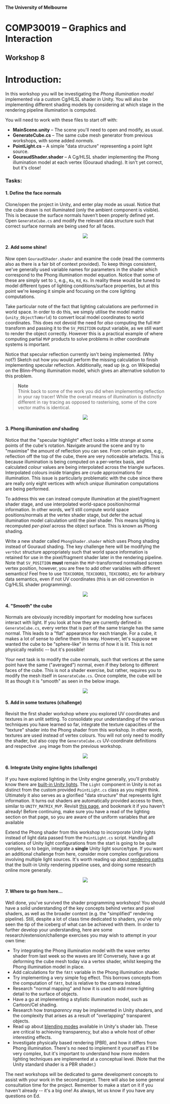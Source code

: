 **The University of Melbourne**
# COMP30019 – Graphics and Interaction

## Workshop 8


# Introduction:

In this workshop you will be investigating the _Phong illumination model_ implemented via 
a custom Cg/HLSL shader in Unity. You will also be implementing different shading models
by considering at which stage in the rendering pipeline illumination is computed.

You will need to work with these files to start off with:
* **MainScene.unity** – The scene you'll need to open and modify, as usual.
* **GenerateCube.cs** – The same cube mesh generator from previous workshops, with some
  added _normals_.
* **PointLight.cs** – A simple "data structure" representing a point light source.
* **GouraudShader.shader** – A Cg/HLSL shader implementing the Phong illumination 
  model at each vertex (Gouraud shading). It isn't yet correct, but it's close!

### Tasks:

#### 1. Define the face normals

Clone/open the project in Unity, and enter play mode as usual. Notice that the cube drawn is not 
illuminated (only the ambient component is visible). This is because the surface normals 
haven’t been properly defined yet. Open `GenerateCube.cs` and modify the relevant data structure
such that correct surface normals are being used for all faces.

<p align="middle">
  <img src="Gifs/Q1.gif">
</p>

#### 2. Add some shine!

Now open `GouraudShader.shader` and examine the code (read the comments also
as there is a fair bit of context provided). 
To keep things consistent, 
we've generally used variable names for parameters in the shader which
correspond to the Phong illumination model equation. Notice that some of these are simply
set to `1`, e.g., `Ka`, `Kd`, `Ks`. In reality these would be tuned to model different
types of lighting conditions/surface properties, but at this point we're keeping it simple and
focusing on the core lighting computations. 

Take particular note of the fact that lighting calculations are performed in world space.
In order to do this, we simply utilise the model matrix (`unity_ObjectToWorld`) to convert
local model coordinates to world coordinates. This does not devoid the need for _also_ computing the
full `MVP` transform and passing it to the `SV_POSITION` output variable, as we still want to
render the object correctly. However this is a practical example of where computing partial `MVP`
products to solve problems in other coordinate systems is important. 

Notice that specular reflection currently isn't being implemented. (Why not?) Sketch out how you would 
perform the missing calculation to finish implementing specular reflection. Additionally,
read up (e.g. on Wikipedia) on the Blinn-Phong illumination model, which gives an alternative solution
to this problem.

> **Note** <br>
> Think back to some of the work you did when implementing reflection in your ray tracer! 
> While the overall means of illumination is distinctly different in ray tracing as opposed to
> rasterising, some of the core vector maths is identical.

<p align="middle">
  <img src="Gifs/Q2.gif">
</p>

#### 3. Phong illumination _and_ shading

Notice that the "specular highlight" effect looks a little strange at some points 
of the cube's rotation. Navigate around the scene and try to "maximise" the amount of
reflection you can see. From certain angles, e.g., reflection off the top of the
cube, there are very noticeable artefacts. This is because illumination is being computed on
a per-vertex basis, and calculated _colour_ values are being interpolated across the triangle
surfaces. Interpolated colours inside triangles are crude approximations for illumination.
This issue is particularly problematic with the cube since there are really only eight vertices
with which _unique_ illumination computations are being performed.

To address this we can instead compute illumination at the pixel/fragment shader stage, and use
interpolated world-space position/normal information. In other words, we'll still compute 
world space positions/normals at the
vertex shader stage, but defer the actual illumination model calculation until the pixel shader.
This means lighting is recomputed _per-pixel_ across the object surface. This is known as Phong shading.

Write a new shader called `PhongShader.shader` which uses Phong shading instead of Gouraud shading. 
The key challenge here will be modifying the `vertOut` structure appropriately such that world space
information is retained for use in the pixel/fragment shader later in the rendering pipeline. Note 
that `SV_POSITION` **must** remain the `MVP`-transformed normalised screen vertex position, 
however, you are free to add other variables
with different semantics! Feel free to use `TEXCOORD0`, `TEXCOORD1`,
`TEXCOORD2`, etc for arbitrary data semantics, even if not UV coordinates (this is an old convention
in Cg/HLSL shader programming). 

<p align="middle">
  <img src="Gifs/Q3.gif">
</p>

#### 4. "Smooth" the cube

Normals are obviously incredibly important for modeling how surfaces interact with light. If you look at
how they are currently defined in `GenerateCube.cs`, every vertex that is part of the same triangle has the same
normal. This leads to a "flat" appearance for each triangle. For a cube, it makes a lot of sense to
define them this way. However, let's suppose we wanted the cube to be "sphere-like" in terms of how
it is lit. This is not physically realistic -- but it's possible!

Your next task is to modify the cube normals, such that vertices at the same point
have the same ("averaged") normal, even if they belong to different faces of the cube. This
is not a shader exercise, but rather, requires you to modify the mesh
itself in `GenerateCube.cs`. Once complete, the cube will be lit as though it is "smooth" as seen in the below image.

<p align="middle">
  <img src="Gifs/Q4.gif">
</p>

#### 5. Add in some textures (challenge)

Revisit the first shader workshop where you explored UV coordinates and textures in an unlit setting.
To consolidate your understanding of the various techniques you have learned so far, integrate 
the texture capacities of the "texture" shader into the Phong shader from this workshop. In other
words, textures are used instead of vertex colours. You will not only need to modify the
shader, but also copy the `GenerateCube.cs` UV-coordinate definitions and 
respective `.png` image from the previous workshop.

<p align="middle">
  <img src="Gifs/Q5.gif">
</p>

#### 6. Integrate Unity engine lights (challenge)

If you have explored lighting in the Unity engine generally, you'll probably know there
are [built-in Unity lights](https://docs.unity3d.com/Manual/class-Light.html).
The `Light` component in Unity is not as distinct from the custom provided `PointLight.cs` class as 
you might think. Ultimately it also serves as a glorified "data structure" that represents light information.
It turns out shaders are automatically provided access to them, similar to `UNITY_MATRIX_MVP`.
Revisit [this page](https://docs.unity3d.com/Manual/SL-UnityShaderVariables.html), and bookmark 
it if you haven't already! Before continuing, make sure you have a read of the lighting
section on that page, so you are aware of the uniform variables that are available

Extend the Phong shader from this workshop to incorporate Unity lights instead of light data passed from
the `PointLight.cs` script. Handling all variations of Unity light configurations from the start
is going to be quite complex, so to begin, integrate a **single** Unity light source/type. If you want an
additional challenge from here, consider more complex configurations involving multiple 
light sources. It's worth reading up about [rendering paths](https://docs.unity3d.com/Manual/RenderingPaths.html) that
the built-in Unity rendering pipeline uses, and doing some research online more generally.

<p align="middle">
  <img src="Gifs/Q6.gif">
</p>

#### 7. Where to go from here... 

Well done, you've survived the shader programming workshops! You should have a solid understanding of the key concepts
behind vertex and pixel shaders, as well as the broader context (e.g. the "simplified" rendering pipeline). Still, despite a 
lot of class time dedicated to shaders, you've only seen the tip of the iceberg of what can be achieved with them. 
In order to further develop your understanding, here are some research/extension/challenge exercises 
you may wish to attempt in your own time:

- Try integrating the Phong illumination model with the wave vertex shader from last week so the waves are lit! Conversely,
  have a go at deforming the cube mesh today via a vertex shader, whilst keeping the Phong illumination model in place.
- Add calculations for the `fAtt` variable in the Phong illumination shader. 
- Try implementing a very simple fog effect. This borrows concepts from the computation of `fAtt`, but is relative to the
  camera instead.
- Research "normal mapping" and how it is used to add more lighting detail to the surface of objects.
- Have a go at implementing a stylistic illumination model, such as Cartoon/Cel shading.
- Research how _transparency_ may be implemented in Unity
  shaders, and the complexity that arises as a result of "overlapping" transparent objects.
- Read up about [blending modes](https://docs.unity3d.com/Manual/SL-Blend.html) available in Unity's shader lab.
  These are critical to achieving transparency, but also a whole host of other interesting effects.
- Investigate physically based rendering (PBR), and how it differs from Phong illumination. There's no need
  to implement it yourself as it'll be very complex, but it's important to understand how more modern lighting
  techniques are implemented at a conceptual level. (Note that the Unity standard shader is a PBR shader.)

The next workshops will be dedicated to game development concepts to assist with your work in the second
project. There will also be some general consultation time for the project. Remember to make 
a start on it if you haven't already -- it's a big one! As always, let us know if you have any questions on Ed.
